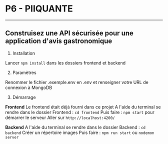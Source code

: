# P6 - PIIQUANTE
---------
## Construisez une API sécurisée pour une application d'avis gastronomique

1. Installation

Lancer `npm install` dans les dossiers frontend et backend

2. Paramètres

Renommer le fichier .exemple.env en .env et renseigner votre URL de connexion à MongoDB

3. Démarrage

__Frontend__
Le frontend était déjà fourni dans ce projet
A l'aide du terminal se rendre dans le dossier Frontend : `cd frontend`
Puis faire : `npm start` pour démarrer le serveur
Aller sur `http://localhost:4200/`

__Backend__
A l'aide du terminal se rendre dans le dossier Backend : `cd backend`
Créer un répertoire images
Puis faire : `npm run start` ou `nodemon server`
